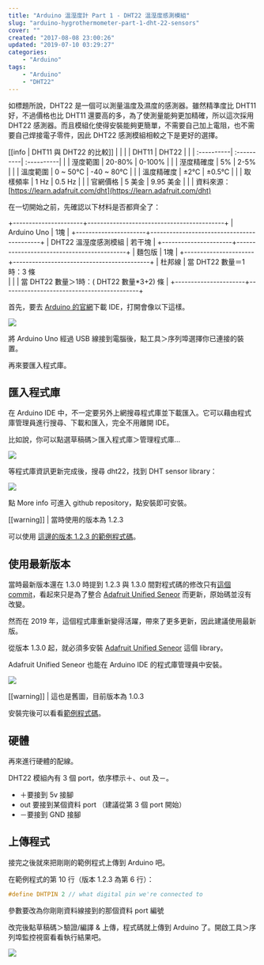 ```yaml
---
title: "Arduino 溫溼度計 Part 1 - DHT22 溫溼度感測模組"
slug: "arduino-hygrothermometer-part-1-dht-22-sensors"
cover: ""
created: "2017-08-08 23:00:26"
updated: "2019-07-10 03:29:27"
categories:
    - "Arduino"
tags:
    - "Arduino"
    - "DHT22"
---
```


如標題所說，DHT22 是一個可以測量溫度及濕度的感測器。雖然精準度比 DHT11 好，不過價格也比 DHT11 還要高的多，為了使測量能夠更加精確，所以這次採用 DHT22 感測器。而且模組化使得安裝能夠更簡單，不需要自己加上電阻，也不需要自己焊接電子零件，因此 DHT22 感測模組相較之下是更好的選擇。

[[info | DHT11 與 DHT22 的比較]]
|
| | | DHT11 | DHT22 |
| | :----------| :----------| :----------|
| | 溼度範圍 | 20-80% | 0-100% |
| | 溼度精確度 | 5% | 2-5% |
| | 溫度範圍 | 0 ~ 50°C | -40 ~ 80°C |
| | 溫度精確度 | ±2°C | ±0.5°C |
| | 取樣頻率 | 1 Hz | 0.5 Hz |
| | 官網價格 | 5 美金 | 9.95 美金 |
|
| 資料來源：[https://learn.adafruit.com/dht](https://learn.adafruit.com/dht)

在一切開始之前，先確認以下材料是否都齊全了：

+----------------------+-------------------------------------------+
| Arduino Uno          | 1塊                                       |
+----------------------+-------------------------------------------+
| DHT22 溫溼度感測模組 | 若干塊                                    |
+----------------------+-------------------------------------------+
| 麵包版               | 1塊                                       |
+----------------------+-------------------------------------------+
| 杜邦線               | 當 DHT22 數量＝1 時：3 條<br>             |
|                      | 當 DHT22 數量＞1時：( DHT22 數量\*3+2) 條 |
+----------------------+-------------------------------------------+

首先，要去 [Arduino 的官網](https://www.arduino.cc/)下載 IDE，打開會像以下這樣。

![](0.png)

將 Arduino Uno 經過 USB 線接到電腦後，點工具＞序列埠選擇你已連接的裝置。

再來要匯入程式庫。

## 匯入程式庫

在 Arduino IDE 中，不一定要另外上網搜尋程式庫並下載匯入。它可以藉由程式庫管理員進行搜尋、下載和匯入，完全不用離開 IDE。

比如說，你可以點選草稿碼＞匯入程式庫＞管理程式庫...

![](1.png)

等程式庫資訊更新完成後，搜尋 dht22，找到 DHT sensor library：

![](2.png)

點 More info 可進入 github repository，點安裝即可安裝。

[[warning]]
| 當時使用的版本為 1.2.3

可以使用 [這邊的版本 1.2.3 的範例程式碼](https://github.com/adafruit/DHT-sensor-library/blob/1.2.3/examples/DHTtester/DHTtester.ino)。

## 使用最新版本

當時最新版本還在 1.3.0 時提到 1.2.3 與 1.3.0 間對程式碼的修改只有[這個 commit](https://github.com/adafruit/DHT-sensor-library/commit/c97897771807613d456b318236e18a04b013410b)，看起來只是為了整合 [Adafruit Unified Seneor](https://github.com/adafruit/Adafruit_Sensor) 而更新，原始碼並沒有改變。

然而在 2019 年，這個程式庫重新變得活躍，帶來了更多更新，因此建議使用最新版。

從版本 1.3.0 起，就必須多安裝 [Adafruit Unified Seneor](https://github.com/adafruit/Adafruit_Sensor) 這個 library。

Adafruit Unified Seneor 也能在 Arduino IDE 的程式庫管理員中安裝。

![](3.png)

[[warning]]
| 這也是舊圖，目前版本為 1.0.3

安裝完後可以看看[範例程式碼](https://github.com/adafruit/DHT-sensor-library/blob/master/examples/DHTtester/DHTtester.ino)。

## 硬體

再來進行硬體的配線。

DHT22 模組內有 3 個 port，依序標示＋、out 及－。

* ＋要接到 5v 接腳
* out 要接到某個資料 port  （建議從第 3 個 port 開始）
* －要接到 GND 接腳

## 上傳程式

接完之後就來把剛剛的範例程式上傳到 Arduino 吧。

在範例程式的第 10 行（版本 1.2.3 為第 6 行）：

```c
#define DHTPIN 2 // what digital pin we're connected to
```

參數要改為你剛剛資料線接到的那個資料 port 編號

改完後點草稿碼＞驗證/編譯 & 上傳，程式碼就上傳到 Arduino 了。開啟工具＞序列埠監控視窗看看執行結果吧。

![](4.png)
